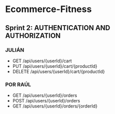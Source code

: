 # Ecommerce-Fitness

## Sprint 2: AUTHENTICATION AND AUTHORIZATION

### JULIÁN

  - GET /api/users/{userId}/cart
  - PUT /api/users/{userId}/cart/{productId}
  - DELETE /api/users/{userId}/cart/{productId}

### POR RAÚL

  - GET /api/users/{userId}/orders
  - POST /api/users/{userId}/orders
  - GET /api/users/{userId}/orders/{orderId}
